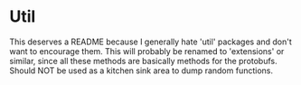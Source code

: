 # Util

This deserves a README because I generally hate 'util' packages and don't want to encourage them.  This will probably
be renamed to 'extensions' or similar, since all these methods are basically methods for the protobufs.  Should NOT
be used as a kitchen sink area to dump random functions.
